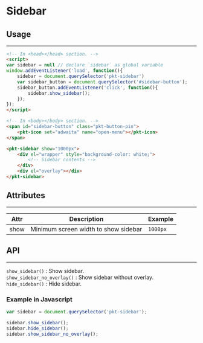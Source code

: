 # Sidebar

<div id="preview" style="text-align: center; margin-top: 2rem;">
    <span data-id="menu" class="pkt-button-pin" style="font-size: 3rem;">
        <pkt-icon set="adwaita" name="view-dual"></pkt-icon>
    </span>
</div>

## Usage
---
```html
<!-- In <head></head> section. -->
<script>
var sidebar = null // declare `sidebar` as global variable
window.addEventListener('load', function(){
    sidebar = document.querySelector('pkt-sidebar')
    var sidebar_button = document.querySelector('#sidebar-button');
    sidebar_button.addEventListener('click', function(){
        sidebar.show_sidebar();
    });
});
</script>
```

```html
<!-- In <body></body> section. -->
<span id="sidebar-button" class="pkt-button-pin">
    <pkt-icon set="adwaita" name="open-menu"></pkt-icon>
</span>

<pkt-sidebar show="1000px">
    <div el="wrapper" style="background-color: white;">
        <!-- Sidebar contents -->
    </div>
    <div el="overlay"></div>
</pkt-sidebar>
```

## Attributes
---
Attr|Description|Example
--- | --- | ---
show | Minimum screen width to show sidebar | `1000px`


## API
---
`show_sidebar()` : Show sidebar.  
`show_sidebar_no_overlay()` : Show sidebar without overlay.  
`hide_sidebar()` : Hide sidebar.

### Example in Javascript
```javascript
var sidebar = document.querySelector('pkt-sidebar');

sidebar.show_sidebar();
sidebar.hide_sidebar();
sidebar.show_sidebar_no_overlay();
```